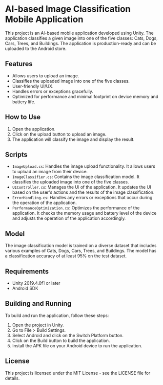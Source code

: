 # AI-based Image Classification Mobile Application

This project is an AI-based mobile application developed using Unity. The application classifies a given image into one of the five classes: Cats, Dogs, Cars, Trees, and Buildings. The application is production-ready and can be uploaded to the Android store.

## Features

- Allows users to upload an image.
- Classifies the uploaded image into one of the five classes.
- User-friendly UI/UX.
- Handles errors or exceptions gracefully.
- Optimized for performance and minimal footprint on device memory and battery life.

## How to Use

1. Open the application.
2. Click on the upload button to upload an image.
3. The application will classify the image and display the result.

## Scripts

- `ImageUpload.cs`: Handles the image upload functionality. It allows users to upload an image from their device.
- `ImageClassifier.cs`: Contains the image classification model. It classifies the uploaded image into one of the five classes.
- `UIController.cs`: Manages the UI of the application. It updates the UI based on the user's actions and the results of the image classification.
- `ErrorHandling.cs`: Handles any errors or exceptions that occur during the operation of the application.
- `PerformanceOptimization.cs`: Optimizes the performance of the application. It checks the memory usage and battery level of the device and adjusts the operation of the application accordingly.

## Model

The image classification model is trained on a diverse dataset that includes various examples of Cats, Dogs, Cars, Trees, and Buildings. The model has a classification accuracy of at least 95% on the test dataset.

## Requirements

- Unity 2019.4.0f1 or later
- Android SDK

## Building and Running

To build and run the application, follow these steps:

1. Open the project in Unity.
2. Go to File > Build Settings.
3. Select Android and click on the Switch Platform button.
4. Click on the Build button to build the application.
5. Install the APK file on your Android device to run the application.

## License

This project is licensed under the MIT License - see the LICENSE file for details.
